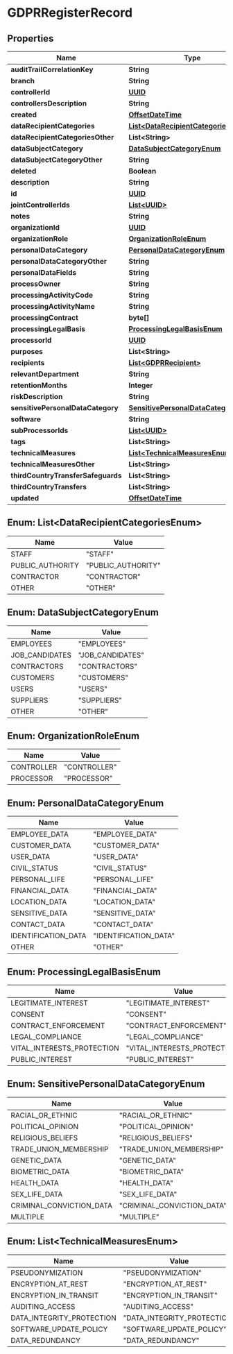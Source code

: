 
# GDPRRegisterRecord

## Properties
Name | Type | Description | Notes
------------ | ------------- | ------------- | -------------
**auditTrailCorrelationKey** | **String** |  |  [optional]
**branch** | **String** |  |  [optional]
**controllerId** | [**UUID**](UUID.md) |  |  [optional]
**controllersDescription** | **String** |  |  [optional]
**created** | [**OffsetDateTime**](OffsetDateTime.md) |  |  [optional]
**dataRecipientCategories** | [**List&lt;DataRecipientCategoriesEnum&gt;**](#List&lt;DataRecipientCategoriesEnum&gt;) |  |  [optional]
**dataRecipientCategoriesOther** | **List&lt;String&gt;** |  |  [optional]
**dataSubjectCategory** | [**DataSubjectCategoryEnum**](#DataSubjectCategoryEnum) |  |  [optional]
**dataSubjectCategoryOther** | **String** |  |  [optional]
**deleted** | **Boolean** |  |  [optional]
**description** | **String** |  |  [optional]
**id** | [**UUID**](UUID.md) |  |  [optional]
**jointControllerIds** | [**List&lt;UUID&gt;**](UUID.md) |  |  [optional]
**notes** | **String** |  |  [optional]
**organizationId** | [**UUID**](UUID.md) |  |  [optional]
**organizationRole** | [**OrganizationRoleEnum**](#OrganizationRoleEnum) |  |  [optional]
**personalDataCategory** | [**PersonalDataCategoryEnum**](#PersonalDataCategoryEnum) |  |  [optional]
**personalDataCategoryOther** | **String** |  |  [optional]
**personalDataFields** | **String** |  |  [optional]
**processOwner** | **String** |  |  [optional]
**processingActivityCode** | **String** |  |  [optional]
**processingActivityName** | **String** |  |  [optional]
**processingContract** | **byte[]** |  |  [optional]
**processingLegalBasis** | [**ProcessingLegalBasisEnum**](#ProcessingLegalBasisEnum) |  |  [optional]
**processorId** | [**UUID**](UUID.md) |  |  [optional]
**purposes** | **List&lt;String&gt;** |  |  [optional]
**recipients** | [**List&lt;GDPRRecipient&gt;**](GDPRRecipient.md) |  |  [optional]
**relevantDepartment** | **String** |  |  [optional]
**retentionMonths** | **Integer** |  |  [optional]
**riskDescription** | **String** |  |  [optional]
**sensitivePersonalDataCategory** | [**SensitivePersonalDataCategoryEnum**](#SensitivePersonalDataCategoryEnum) |  |  [optional]
**software** | **String** |  |  [optional]
**subProcessorIds** | [**List&lt;UUID&gt;**](UUID.md) |  |  [optional]
**tags** | **List&lt;String&gt;** |  |  [optional]
**technicalMeasures** | [**List&lt;TechnicalMeasuresEnum&gt;**](#List&lt;TechnicalMeasuresEnum&gt;) |  |  [optional]
**technicalMeasuresOther** | **List&lt;String&gt;** |  |  [optional]
**thirdCountryTransferSafeguards** | **List&lt;String&gt;** |  |  [optional]
**thirdCountryTransfers** | **List&lt;String&gt;** |  |  [optional]
**updated** | [**OffsetDateTime**](OffsetDateTime.md) |  |  [optional]


<a name="List<DataRecipientCategoriesEnum>"></a>
## Enum: List&lt;DataRecipientCategoriesEnum&gt;
Name | Value
---- | -----
STAFF | &quot;STAFF&quot;
PUBLIC_AUTHORITY | &quot;PUBLIC_AUTHORITY&quot;
CONTRACTOR | &quot;CONTRACTOR&quot;
OTHER | &quot;OTHER&quot;


<a name="DataSubjectCategoryEnum"></a>
## Enum: DataSubjectCategoryEnum
Name | Value
---- | -----
EMPLOYEES | &quot;EMPLOYEES&quot;
JOB_CANDIDATES | &quot;JOB_CANDIDATES&quot;
CONTRACTORS | &quot;CONTRACTORS&quot;
CUSTOMERS | &quot;CUSTOMERS&quot;
USERS | &quot;USERS&quot;
SUPPLIERS | &quot;SUPPLIERS&quot;
OTHER | &quot;OTHER&quot;


<a name="OrganizationRoleEnum"></a>
## Enum: OrganizationRoleEnum
Name | Value
---- | -----
CONTROLLER | &quot;CONTROLLER&quot;
PROCESSOR | &quot;PROCESSOR&quot;


<a name="PersonalDataCategoryEnum"></a>
## Enum: PersonalDataCategoryEnum
Name | Value
---- | -----
EMPLOYEE_DATA | &quot;EMPLOYEE_DATA&quot;
CUSTOMER_DATA | &quot;CUSTOMER_DATA&quot;
USER_DATA | &quot;USER_DATA&quot;
CIVIL_STATUS | &quot;CIVIL_STATUS&quot;
PERSONAL_LIFE | &quot;PERSONAL_LIFE&quot;
FINANCIAL_DATA | &quot;FINANCIAL_DATA&quot;
LOCATION_DATA | &quot;LOCATION_DATA&quot;
SENSITIVE_DATA | &quot;SENSITIVE_DATA&quot;
CONTACT_DATA | &quot;CONTACT_DATA&quot;
IDENTIFICATION_DATA | &quot;IDENTIFICATION_DATA&quot;
OTHER | &quot;OTHER&quot;


<a name="ProcessingLegalBasisEnum"></a>
## Enum: ProcessingLegalBasisEnum
Name | Value
---- | -----
LEGITIMATE_INTEREST | &quot;LEGITIMATE_INTEREST&quot;
CONSENT | &quot;CONSENT&quot;
CONTRACT_ENFORCEMENT | &quot;CONTRACT_ENFORCEMENT&quot;
LEGAL_COMPLIANCE | &quot;LEGAL_COMPLIANCE&quot;
VITAL_INTERESTS_PROTECTION | &quot;VITAL_INTERESTS_PROTECTION&quot;
PUBLIC_INTEREST | &quot;PUBLIC_INTEREST&quot;


<a name="SensitivePersonalDataCategoryEnum"></a>
## Enum: SensitivePersonalDataCategoryEnum
Name | Value
---- | -----
RACIAL_OR_ETHNIC | &quot;RACIAL_OR_ETHNIC&quot;
POLITICAL_OPINION | &quot;POLITICAL_OPINION&quot;
RELIGIOUS_BELIEFS | &quot;RELIGIOUS_BELIEFS&quot;
TRADE_UNION_MEMBERSHIP | &quot;TRADE_UNION_MEMBERSHIP&quot;
GENETIC_DATA | &quot;GENETIC_DATA&quot;
BIOMETRIC_DATA | &quot;BIOMETRIC_DATA&quot;
HEALTH_DATA | &quot;HEALTH_DATA&quot;
SEX_LIFE_DATA | &quot;SEX_LIFE_DATA&quot;
CRIMINAL_CONVICTION_DATA | &quot;CRIMINAL_CONVICTION_DATA&quot;
MULTIPLE | &quot;MULTIPLE&quot;


<a name="List<TechnicalMeasuresEnum>"></a>
## Enum: List&lt;TechnicalMeasuresEnum&gt;
Name | Value
---- | -----
PSEUDONYMIZATION | &quot;PSEUDONYMIZATION&quot;
ENCRYPTION_AT_REST | &quot;ENCRYPTION_AT_REST&quot;
ENCRYPTION_IN_TRANSIT | &quot;ENCRYPTION_IN_TRANSIT&quot;
AUDITING_ACCESS | &quot;AUDITING_ACCESS&quot;
DATA_INTEGRITY_PROTECTION | &quot;DATA_INTEGRITY_PROTECTION&quot;
SOFTWARE_UPDATE_POLICY | &quot;SOFTWARE_UPDATE_POLICY&quot;
DATA_REDUNDANCY | &quot;DATA_REDUNDANCY&quot;



